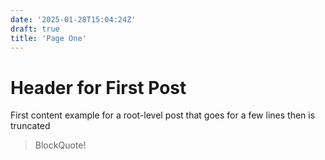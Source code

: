 ```yaml
---
date: '2025-01-28T15:04:24Z'
draft: true
title: 'Page One'
---
```

# Header for First Post
First content example for a root-level post that goes for a few lines then is truncated
<!--more-->
> BlockQuote!
